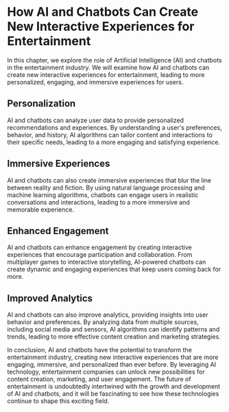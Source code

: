 How AI and Chatbots Can Create New Interactive Experiences for Entertainment
==============================================================================================================================================

In this chapter, we explore the role of Artificial Intelligence (AI) and chatbots in the entertainment industry. We will examine how AI and chatbots can create new interactive experiences for entertainment, leading to more personalized, engaging, and immersive experiences for users.

Personalization
---------------

AI and chatbots can analyze user data to provide personalized recommendations and experiences. By understanding a user's preferences, behavior, and history, AI algorithms can tailor content and interactions to their specific needs, leading to a more engaging and satisfying experience.

Immersive Experiences
---------------------

AI and chatbots can also create immersive experiences that blur the line between reality and fiction. By using natural language processing and machine learning algorithms, chatbots can engage users in realistic conversations and interactions, leading to a more immersive and memorable experience.

Enhanced Engagement
-------------------

AI and chatbots can enhance engagement by creating interactive experiences that encourage participation and collaboration. From multiplayer games to interactive storytelling, AI-powered chatbots can create dynamic and engaging experiences that keep users coming back for more.

Improved Analytics
------------------

AI and chatbots can also improve analytics, providing insights into user behavior and preferences. By analyzing data from multiple sources, including social media and sensors, AI algorithms can identify patterns and trends, leading to more effective content creation and marketing strategies.

In conclusion, AI and chatbots have the potential to transform the entertainment industry, creating new interactive experiences that are more engaging, immersive, and personalized than ever before. By leveraging AI technology, entertainment companies can unlock new possibilities for content creation, marketing, and user engagement. The future of entertainment is undoubtedly intertwined with the growth and development of AI and chatbots, and it will be fascinating to see how these technologies continue to shape this exciting field.
